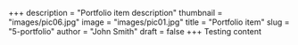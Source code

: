 +++
description = "Portfolio item description"
thumbnail = "images/pic06.jpg"
image = "images/pic01.jpg"
title = "Portfolio item"
slug = "5-portfolio"
author = "John Smith"
draft = false
+++
Testing content